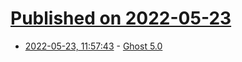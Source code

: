 # [Published on 2022-05-23](index.md)

* [2022-05-23, 11:57:43](https://news.ycombinator.com/item?id=31477880) - [Ghost 5.0](https://ghost.org/changelog/5/)
